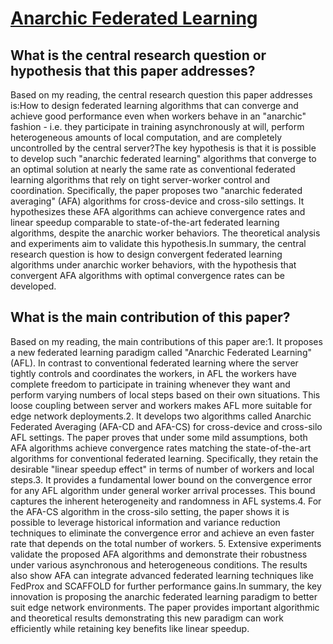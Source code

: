 # [Anarchic Federated Learning](https://arxiv.org/abs/2108.09875v4)

## What is the central research question or hypothesis that this paper addresses?

Based on my reading, the central research question this paper addresses is:How to design federated learning algorithms that can converge and achieve good performance even when workers behave in an "anarchic" fashion - i.e. they participate in training asynchronously at will, perform heterogeneous amounts of local computation, and are completely uncontrolled by the central server?The key hypothesis is that it is possible to develop such "anarchic federated learning" algorithms that converge to an optimal solution at nearly the same rate as conventional federated learning algorithms that rely on tight server-worker control and coordination. Specifically, the paper proposes two "anarchic federated averaging" (AFA) algorithms for cross-device and cross-silo settings. It hypothesizes these AFA algorithms can achieve convergence rates and linear speedup comparable to state-of-the-art federated learning algorithms, despite the anarchic worker behaviors. The theoretical analysis and experiments aim to validate this hypothesis.In summary, the central research question is how to design convergent federated learning algorithms under anarchic worker behaviors, with the hypothesis that convergent AFA algorithms with optimal convergence rates can be developed.


## What is the main contribution of this paper?

Based on my reading, the main contributions of this paper are:1. It proposes a new federated learning paradigm called "Anarchic Federated Learning" (AFL). In contrast to conventional federated learning where the server tightly controls and coordinates the workers, in AFL the workers have complete freedom to participate in training whenever they want and perform varying numbers of local steps based on their own situations. This loose coupling between server and workers makes AFL more suitable for edge network deployments.2. It develops two algorithms called Anarchic Federated Averaging (AFA-CD and AFA-CS) for cross-device and cross-silo AFL settings. The paper proves that under some mild assumptions, both AFA algorithms achieve convergence rates matching the state-of-the-art algorithms for conventional federated learning. Specifically, they retain the desirable "linear speedup effect" in terms of number of workers and local steps.3. It provides a fundamental lower bound on the convergence error for any AFL algorithm under general worker arrival processes. This bound captures the inherent heterogeneity and randomness in AFL systems.4. For the AFA-CS algorithm in the cross-silo setting, the paper shows it is possible to leverage historical information and variance reduction techniques to eliminate the convergence error and achieve an even faster rate that depends on the total number of workers. 5. Extensive experiments validate the proposed AFA algorithms and demonstrate their robustness under various asynchronous and heterogeneous conditions. The results also show AFA can integrate advanced federated learning techniques like FedProx and SCAFFOLD for further performance gains.In summary, the key innovation is proposing the anarchic federated learning paradigm to better suit edge network environments. The paper provides important algorithmic and theoretical results demonstrating this new paradigm can work efficiently while retaining key benefits like linear speedup.
